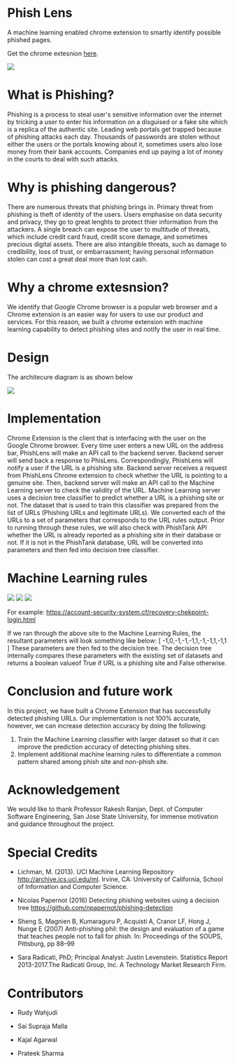 
<h1> Phish Lens </h1>  
A machine learning enabled chrome extension to smartly identify possible phished pages.

Get the chrome extesnion <a href ="https://chrome.google.com/webstore/detail/phish-lens/omcddbobcimeodadbojljnnodfmmkhme">here</a>. 

<a href ="https://chrome.google.com/webstore/detail/phish-lens/omcddbobcimeodadbojljnnodfmmkhme"> <img src="https://lh4.googleusercontent.com/6dccMMMP6I0nyS3G4i3nkOidQHaOVTV16yD0mcKy-xZ--bD-uFmp6UXZswXzBg7ZEHPzKBrVnF383n5qpQzA=w1275-h703"> </a>

<h1> What is Phishing? </h1>

Phishing is a process to steal user's sensitive information over the internet by tricking a user to enter his information on a disguised or a fake site which is a replica of the authentic site. Leading web portals get trapped because of phishing attacks each day. Thousands of passwords are stolen without either the users or the portals knowing about it, sometimes users also lose money from their bank accounts. Companies end up paying a lot of money in the courts to deal with such attacks.

<h1> Why is phishing dangerous?</h1>
There are numerous threats that phishing brings in. Primary threat from phishing is theft of identity of the users. 
Users emphasise on data security and privacy, they go to great lenghts to protect thier information from the attackers. A single breach can expose the user to multitude of threats, which include credit card fraud, credit score damage, and sometimes precious digital assets. There are also intangible threats, such as damage to credibility, loss of trust,
or embarrassment; having personal information stolen can cost a great deal more than lost cash.

<h1> Why a chrome extesnsion? </h1> 
We identify that Google Chrome browser is a popular web browser and a Chrome extension is an easier way for users to use our product and services. For this reason, we built a chrome extension with machine learning capability to detect phishing sites and notify the user in real time.

<h1> Design </h1> 

The architecure diagram is as shown below 

<img src="https://lh4.googleusercontent.com/lbjQCEB4lDIuq_My4AT4FhfAorPfZ0jtPRoulQaq2zG_-iqKk9skXZoTIgpq6LTX75RzKw0vx6VpR-aLwHVy=w1275-h703">

<h1> Implementation </h1>

Chrome Extension is the client that is interfacing with the user on the Google Chrome browser. Every time user enters a
new URL on the address bar, PhishLens will make an API call to the backend server. Backend server will send back a response to PhisLens. Correspondingly, PhishLens will notify a user if the URL is a phishing site. Backend server receives a request from PhishLens Chrome extension to check whether the URL is pointing to a genuine site. Then, backend server will make an API call to the Machine Learning server to check the validity of the URL. Machine Learning server uses a decision tree classifier to
predict whether a URL is a phishing site or not. The dataset that is used to train this classifier was prepared from the list of URLs (Phishing URLs and legitimate URLs). We converted each of the URLs to a set of parameters that corresponds to the URL rules output. Prior to running through these rules, we will also check with PhishTank API whether the URL is
already reported as a phishing site in their database or not. If it is not in the PhishTank database, URL will be converted into parameters and then fed into decision tree classifier.

<h1> Machine Learning rules </h1>

<img src="https://lh6.googleusercontent.com/VsrlRTJzQnZpCyxTiW1GS4zt3R-9bo2Kw2or85liHFwVCUGlutDCu6qE6qHFxKJDywykJf5cIGkkFtbHuTvA=w1275-h703">

<img src="https://lh6.googleusercontent.com/3Ox6RSHPbQARt3t8TS2v4aEDENw5UgZv0x_nrwUDl4KrFTcOL0ZIORhex7ihAmvdQ-pjaMeVTtUfmjOP4F_9=w1275-h703">

<img src="https://lh3.googleusercontent.com/I_CZrgxKJzCePE7li9EpuLhRY0wWhulEOtADq1vGT-cjRAXj29J3QbvuUUdL_33jDtm0_y2RaRb0fKJ03oJf=w1275-h703">

For example:
https://account-security-system.cf/recovery-chekpoint-login.html

If we ran through the above site to the Machine Learning Rules, the resultant parameters will look something like below:
[ -1,0,-1,-1,-1,1,-1,-1,1,-1,1 ]
These parameters are then fed to the decision tree. The decision tree internally compares these parameters with the existing set of datasets and returns a boolean valueof True if URL is a phishing site and False otherwise.


<h1> Conclusion and future work </h1>

In this project, we have built a Chrome Extension that has successfully detected phishing URLs. Our implementation is not 100% accurate, however, we can increase detection accuracy by doing the following:
1. Train the Machine Learning classifier with larger dataset so that it can improve the prediction accuracy of detecting
phishing sites.
2. Implement additional machine learning rules to differentiate a common pattern shared among phish site and non-phish site.

<h1> Acknowledgement </h1>

We would like to thank Professor Rakesh Ranjan, Dept. of Computer Software Engineering, San Jose State University, for immense motivation and guidance throughout the project.

<h1> Special Credits </h1>

* Lichman, M. (2013). UCI Machine Learning Repository http://archive.ics.uci.edu/ml. Irvine, CA: University of California, School of Information and Computer Science.

* Nicolas Papernot (2016) Detecting phishing websites using a decision tree https://github.com/npapernot/phishing-detection

* Sheng S, Magnien B, Kumaraguru P, Acquisti A, Cranor LF, Hong J, Nunge E (2007) Anti-phishing phil: the design and evaluation of a game that teaches people not to fall for phish. In: Proceedings of the SOUPS, Pittsburg, pp 88–99

* Sara Radicati, PhD; Principal Analyst: Justin Levenstein. Statistics Report 2013-2017.The Radicati Group, Inc. A Technology Market Research Firm.

<h1> Contributors </h1>

* Rudy Wahjudi

* Sai Supraja Malla

* Kajal Agarwal 

* Prateek Sharma
